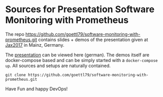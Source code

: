 # Sources for Presentation Software Monitoring with Prometheus 

The repo https://github.com/goettl79/software-monitoring-with-prometheus.git contains slides + demos of the presentation given at [Jax2017](https://jax.de/session/software-monitoring-mit-prometheus/) in Mainz, Germany. 

The [presentation](prometheus-slides.md) can be viewed here (german). The demos itself are docker-compose based and can be simply started with a ```docker-compose up```. All sources and setups are naturally contained.

```
git clone https://github.com/goettl79/software-monitoring-with-prometheus.git
```

Have Fun and happy DevOps!

